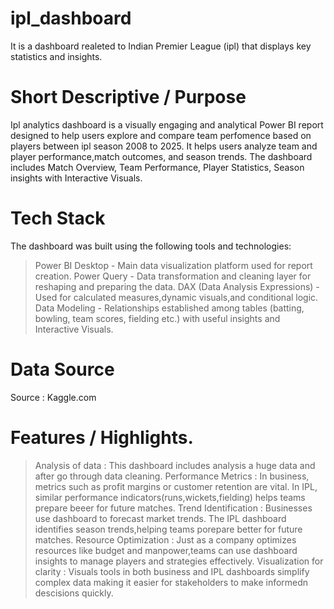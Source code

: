 # ipl_dashboard 
It is a dashboard realeted to Indian Premier League (ipl) that displays key statistics and insights.

# Short Descriptive / Purpose
Ipl analytics dashboard is a visually engaging and analytical Power BI report designed to help users explore and compare team perfomence based on players between ipl season 2008 to 2025. It helps users analyze team and player performance,match outcomes, and season trends. The dashboard includes Match Overview, Team Performance, Player Statistics, Season insights with Interactive Visuals.

# Tech Stack
The dashboard was built using the following tools and technologies:
> Power BI Desktop - Main data visualization platform used for report creation.
> Power Query - Data transformation and cleaning layer for reshaping and preparing the data.
> DAX (Data Analysis Expressions) - Used for calculated measures,dynamic visuals,and conditional logic.
> Data Modeling - Relationships established among tables (batting, bowling, team scores, fielding etc.) with useful insights and Interactive Visuals.

# Data Source
Source : Kaggle.com
 
# Features / Highlights.
> Analysis of data : This dashboard includes analysis a huge data and after go through data cleaning.
> Performance Metrics : In business, metrics such as profit margins or customer retention are vital. In IPL, similar performance indicators(runs,wickets,fielding) helps teams prepare beeer for future matches.
> Trend Identification : Businesses use dashboard to forecast market trends. The IPL dashboard identifies season trends,helping teams porepare better for future matches.
> Resource Optimization : Just as a company optimizes resources like budget and manpower,teams can use dashboard insights to manage players and strategies effectively.
> Visualization for clarity : Visuals tools in both business and IPL dashboards simplify complex data making it easier for stakeholders to make informedn descisions quickly.
